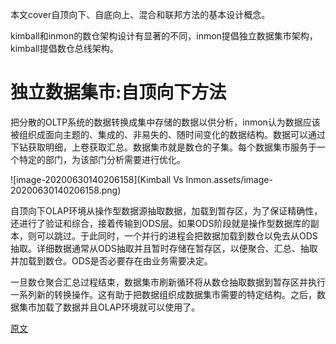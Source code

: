 本文cover自顶向下、自底向上、混合和联邦方法的基本设计概念。

kimball和inmon的数仓架构设计有显著的不同，inmon提倡独立数据集市架构，kimball提倡数仓总线架构。

# 独立数据集市:自顶向下方法

把分散的OLTP系统的数据转换成集中存储的数据以供分析，inmon认为数据应该被组织成面向主题的、集成的、非易失的、随时间变化的数据结构。数据可以通过下钻获取明细，上卷获取汇总。数据集市就是数仓的子集。每个数据集市服务于一个特定的部门，为该部门分析需要进行优化。

![image-20200630140206158](Kimball Vs Inmon.assets/image-20200630140206158.png)



​	自顶向下OLAP环境从操作型数据源抽取数据，加载到暂存区，为了保证精确性，还进行了验证和综合，接着传输到ODS层。如果ODS阶段就是操作型数据库的副本，则可以跳过。于此同时，一个并行的进程会把数据加载到数仓以免去从ODS抽取。详细数据通常从ODS抽取并且暂时存储在暂存区，以便聚合、汇总、抽取并加载到数仓。ODS是否必要存在由业务需要决定。

​	一旦数仓聚合汇总过程结束，数据集市刷新循环将从数仓抽取数据到暂存区并执行一系列新的转换操作。这有助于把数据组织成数据集市需要的特定结构。之后，数据集市加载了数据并且OLAP环境就可以使用了。







[原文](http://www.ceine.cl/design-of-the-data-warehouse-kimball-vs-inmon/)